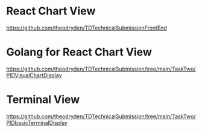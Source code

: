 # React Chart View
https://github.com/theodryden/TDTechnicalSubmissionFrontEnd

# Golang for React Chart View 
https://github.com/theodryden/TDTechnicalSubmission/tree/main/TaskTwo/PIDVisualChartDisplay

# Terminal View
https://github.com/theodryden/TDTechnicalSubmission/tree/main/TaskTwo/PIDbasicTerminalDisplay
